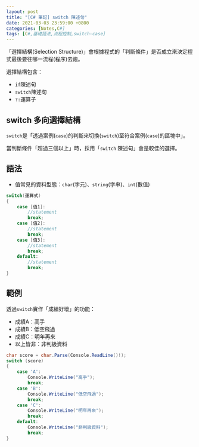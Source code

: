 ```yaml
---
layout: post
title: "[C# 筆記] switch 陳述句"
date: 2021-03-03 23:59:00 +0800
categories: [Notes,C#]
tags: [C#,基礎語法,流程控制,switch-case]
---
```


「選擇結構(Selection Structure)」會根據程式的「判斷條件」是否成立來決定程式最後要往哪一流程(程序)去跑。     

選擇結構包含：
- `if`陳述句
- `switch`陳述句
- `?:`運算子

## switch 多向選擇結構

`switch`是「透過案例(`case`)的判斷來切換(`switch`)至符合案例(`case`)的區塊中」。        

當判斷條件「超過三個以上」時，採用「`switch` 陳述句」會是較佳的選擇。       

## 語法

- 值常見的資料型態：`char`(字元)、`string`(字串)、`int`(數值)

```c#
switch(運算式) 
{
    case [值1]:
        //statement
        break;
    case [值2]:
        //statement
        break;
    case [值3]:
        //statement
        break;
    default:
        //statement
        break;
}
```

## 範例

透過`switch`實作「成績好壞」的功能：
- 成績A：高手
- 成績B：低空飛過
- 成績C：明年再來
- 以上皆非：非判級資料

```c#
char score = char.Parse(Console.ReadLine()!);
switch (score)
{
    case 'A':
        Console.WriteLine("高手");
        break;
    case 'B':
        Console.WriteLine("低空飛過");
        break;
    case 'C':
        Console.WriteLine("明年再來");
        break;
    default:
        Console.WriteLine("非判級資料");
        break;
}
```